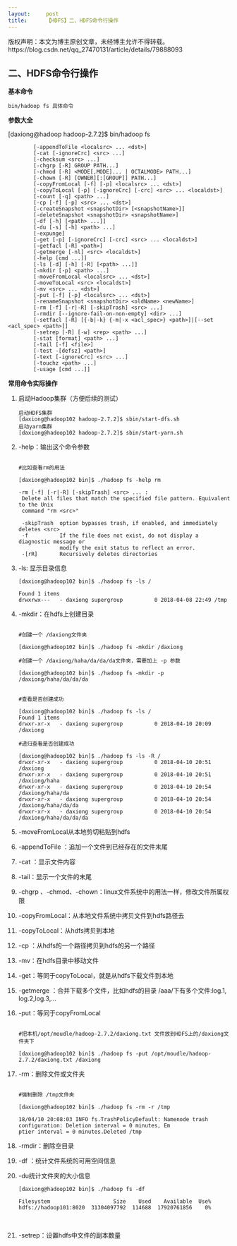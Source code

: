 ```yaml
---
layout:     post
title:      【HDFS】二、HDFS命令行操作
---
```

<div id="article_content" class="article_content clearfix csdn-tracking-statistics" data-pid="blog" data-mod="popu_307" data-dsm="post">
								<div class="article-copyright">
					版权声明：本文为博主原创文章，未经博主允许不得转载。					https://blog.csdn.net/qq_27470131/article/details/79888093				</div>
								            <div id="content_views" class="markdown_views prism-atom-one-dark">
							<!-- flowchart 箭头图标 勿删 -->
							<svg xmlns="http://www.w3.org/2000/svg" style="display: none;"><path stroke-linecap="round" d="M5,0 0,2.5 5,5z" id="raphael-marker-block" style="-webkit-tap-highlight-color: rgba(0, 0, 0, 0);"></path></svg>
							<h2 id="二hdfs命令行操作">二、HDFS命令行操作</h2>

<p><strong>基本命令</strong></p>



<pre class="prettyprint"><code class="language-shell hljs ">bin/hadoop fs 具体命令</code></pre>

<p><strong>参数大全</strong></p>

<p>[daxiong@hadoop  hadoop-2.7.2]$ bin/hadoop fs</p>



<pre class="prettyprint"><code class=" hljs r">        [-appendToFile &lt;localsrc&gt; <span class="hljs-keyword">...</span> &lt;dst&gt;]
        [-cat [-ignoreCrc] &lt;src&gt; <span class="hljs-keyword">...</span>]
        [-checksum &lt;src&gt; <span class="hljs-keyword">...</span>]
        [-chgrp [-R] GROUP PATH...]
        [-chmod [-R] &lt;MODE[,MODE]<span class="hljs-keyword">...</span> | OCTALMODE&gt; PATH...]
        [-chown [-R] [OWNER][:[GROUP]] PATH...]
        [-copyFromLocal [-f] [-p] &lt;localsrc&gt; <span class="hljs-keyword">...</span> &lt;dst&gt;]
        [-copyToLocal [-p] [-ignoreCrc] [-crc] &lt;src&gt; <span class="hljs-keyword">...</span> &lt;localdst&gt;]
        [-count [-q] &lt;path&gt; <span class="hljs-keyword">...</span>]
        [-cp [-f] [-p] &lt;src&gt; <span class="hljs-keyword">...</span> &lt;dst&gt;]
        [-createSnapshot &lt;snapshotDir&gt; [&lt;snapshotName&gt;]]
        [-deleteSnapshot &lt;snapshotDir&gt; &lt;snapshotName&gt;]
        [-df [-h] [&lt;path&gt; <span class="hljs-keyword">...</span>]]
        [-du [-s] [-h] &lt;path&gt; <span class="hljs-keyword">...</span>]
        [-expunge]
        [-get [-p] [-ignoreCrc] [-crc] &lt;src&gt; <span class="hljs-keyword">...</span> &lt;localdst&gt;]
        [-getfacl [-R] &lt;path&gt;]
        [-getmerge [-nl] &lt;src&gt; &lt;localdst&gt;]
        [-help [cmd <span class="hljs-keyword">...</span>]]
        [-ls [-d] [-h] [-R] [&lt;path&gt; <span class="hljs-keyword">...</span>]]
        [-mkdir [-p] &lt;path&gt; <span class="hljs-keyword">...</span>]
        [-moveFromLocal &lt;localsrc&gt; <span class="hljs-keyword">...</span> &lt;dst&gt;]
        [-moveToLocal &lt;src&gt; &lt;localdst&gt;]
        [-mv &lt;src&gt; <span class="hljs-keyword">...</span> &lt;dst&gt;]
        [-put [-f] [-p] &lt;localsrc&gt; <span class="hljs-keyword">...</span> &lt;dst&gt;]
        [-renameSnapshot &lt;snapshotDir&gt; &lt;oldName&gt; &lt;newName&gt;]
        [-rm [-f] [-r|-R] [-skipTrash] &lt;src&gt; <span class="hljs-keyword">...</span>]
        [-rmdir [--ignore-fail-on-non-empty] &lt;dir&gt; <span class="hljs-keyword">...</span>]
        [-setfacl [-R] [{-b|-k} {-m|-x &lt;acl_spec&gt;} &lt;path&gt;]|[--set &lt;acl_spec&gt; &lt;path&gt;]]
        [-setrep [-R] [-w] &lt;rep&gt; &lt;path&gt; <span class="hljs-keyword">...</span>]
        [-stat [format] &lt;path&gt; <span class="hljs-keyword">...</span>]
        [-tail [-f] &lt;file&gt;]
        [-test -[defsz] &lt;path&gt;]
        [-text [-ignoreCrc] &lt;src&gt; <span class="hljs-keyword">...</span>]
        [-touchz &lt;path&gt; <span class="hljs-keyword">...</span>]
        [-usage [cmd <span class="hljs-keyword">...</span>]]
</code></pre>

<p><strong>常用命令实际操作</strong></p>

<ol>
<li><p>启动Hadoop集群（方便后续的测试）</p>

<pre class="prettyprint"><code class=" hljs ruby">启动<span class="hljs-constant">HDFS</span>集群
[daxiong<span class="hljs-variable">@hadoop102</span> hadoop-<span class="hljs-number">2.7</span>.<span class="hljs-number">2</span>]<span class="hljs-variable">$ </span>sbin/start-dfs.sh 
启动yarn集群
[daxiong<span class="hljs-variable">@hadoop102</span> hadoop-<span class="hljs-number">2.7</span>.<span class="hljs-number">2</span>]<span class="hljs-variable">$ </span>sbin/start-yarn.sh </code></pre></li>
<li><p>-help：输出这个命令参数</p>

<pre class="prettyprint"><code class="language-shell hljs applescript">
<span class="hljs-comment">#比如查看rm的用法</span>

[daxiong@hadoop102 bin]$ ./hadoop fs -help rm

-rm [-f] [-r|-R] [-skipTrash] &lt;src&gt; ... :
 Delete all files <span class="hljs-keyword">that</span> match <span class="hljs-keyword">the</span> specified <span class="hljs-type">file</span> pattern. Equivalent <span class="hljs-keyword">to</span> <span class="hljs-keyword">the</span> Unix
 command <span class="hljs-string">"rm &lt;src&gt;"</span>

 -skipTrash  option bypasses trash, <span class="hljs-keyword">if</span> enabled, <span class="hljs-keyword">and</span> immediately deletes &lt;src&gt;   
 -f          If <span class="hljs-keyword">the</span> <span class="hljs-type">file</span> <span class="hljs-keyword">does</span> <span class="hljs-keyword">not</span> exist, do <span class="hljs-keyword">not</span> display a diagnostic message <span class="hljs-keyword">or</span> 
             modify <span class="hljs-keyword">the</span> <span class="hljs-keyword">exit</span> status <span class="hljs-keyword">to</span> reflect an <span class="hljs-keyword">error</span>.                        
 -[rR]       Recursively deletes directories     </code></pre></li>
<li><p>-ls: 显示目录信息</p>

<pre class="prettyprint"><code class=" hljs ruby">[daxiong<span class="hljs-variable">@hadoop102</span> bin]<span class="hljs-variable">$ </span>./hadoop fs -ls /

<span class="hljs-constant">Found</span> <span class="hljs-number">1</span> items
drwxrwx---   - daxiong supergroup          <span class="hljs-number">0</span> <span class="hljs-number">2018</span>-<span class="hljs-number">04</span>-08 <span class="hljs-number">22</span><span class="hljs-symbol">:</span><span class="hljs-number">49</span> /tmp</code></pre></li>
<li><p>-mkdir：在hdfs上创建目录</p>

<pre class="prettyprint"><code class="language-shell hljs ruby">
<span class="hljs-comment">#创建一个 /daxiong文件夹</span>

[daxiong<span class="hljs-variable">@hadoop102</span> bin]<span class="hljs-variable">$ </span>./hadoop fs -mkdir /daxiong

<span class="hljs-comment">#创建一个 /daxiong/haha/da/da/da文件夹，需要加上 -p 参数</span>

[daxiong<span class="hljs-variable">@hadoop102</span> bin]<span class="hljs-variable">$ </span>./hadoop fs -mkdir -p  /daxiong/haha/da/da/da


<span class="hljs-comment">#查看是否创建成功</span>

[daxiong<span class="hljs-variable">@hadoop102</span> bin]<span class="hljs-variable">$ </span>./hadoop fs -ls /
<span class="hljs-constant">Found</span> <span class="hljs-number">1</span> items
drwxr-xr-x   - daxiong supergroup          <span class="hljs-number">0</span> <span class="hljs-number">2018</span>-<span class="hljs-number">04</span>-<span class="hljs-number">10</span> <span class="hljs-number">20</span><span class="hljs-symbol">:</span>09 /daxiong

<span class="hljs-comment">#递归查看是否创建成功</span>

[daxiong<span class="hljs-variable">@hadoop102</span> bin]<span class="hljs-variable">$ </span>./hadoop fs -ls -<span class="hljs-constant">R</span> /
drwxr-xr-x   - daxiong supergroup          <span class="hljs-number">0</span> <span class="hljs-number">2018</span>-<span class="hljs-number">04</span>-<span class="hljs-number">10</span> <span class="hljs-number">20</span><span class="hljs-symbol">:</span><span class="hljs-number">51</span> /daxiong
drwxr-xr-x   - daxiong supergroup          <span class="hljs-number">0</span> <span class="hljs-number">2018</span>-<span class="hljs-number">04</span>-<span class="hljs-number">10</span> <span class="hljs-number">20</span><span class="hljs-symbol">:</span><span class="hljs-number">51</span> /daxiong/haha
drwxr-xr-x   - daxiong supergroup          <span class="hljs-number">0</span> <span class="hljs-number">2018</span>-<span class="hljs-number">04</span>-<span class="hljs-number">10</span> <span class="hljs-number">20</span><span class="hljs-symbol">:</span><span class="hljs-number">54</span> /daxiong/haha/da
drwxr-xr-x   - daxiong supergroup          <span class="hljs-number">0</span> <span class="hljs-number">2018</span>-<span class="hljs-number">04</span>-<span class="hljs-number">10</span> <span class="hljs-number">20</span><span class="hljs-symbol">:</span><span class="hljs-number">54</span> /daxiong/haha/da/da
drwxr-xr-x   - daxiong supergroup          <span class="hljs-number">0</span> <span class="hljs-number">2018</span>-<span class="hljs-number">04</span>-<span class="hljs-number">10</span> <span class="hljs-number">20</span><span class="hljs-symbol">:</span><span class="hljs-number">54</span> /daxiong/haha/da/da/da
</code></pre></li>
<li><p>-moveFromLocal从本地剪切粘贴到hdfs</p></li>
<li><p>-appendToFile  ：追加一个文件到已经存在的文件末尾</p></li>
<li><p>-cat ：显示文件内容</p></li>
<li><p>-tail：显示一个文件的末尾</p></li>
<li><p>-chgrp 、-chmod、-chown：linux文件系统中的用法一样，修改文件所属权限</p></li>
<li><p>-copyFromLocal：从本地文件系统中拷贝文件到hdfs路径去</p></li>
<li><p>-copyToLocal：从hdfs拷贝到本地</p></li>
<li><p>-cp ：从hdfs的一个路径拷贝到hdfs的另一个路径</p></li>
<li><p>-mv：在hdfs目录中移动文件</p></li>
<li><p>-get：等同于copyToLocal，就是从hdfs下载文件到本地</p></li>
<li><p>-getmerge  ：合并下载多个文件，比如hdfs的目录 /aaa/下有多个文件:log.1, log.2,log.3,…</p></li>
<li><p>-put：等同于copyFromLocal</p>

<pre class="prettyprint"><code class=" hljs ruby">
<span class="hljs-comment">#把本机/opt/moudle/hadoop-2.7.2/daxiong.txt 文件放到HDFS上的/daxiong文件夹下</span>

[daxiong<span class="hljs-variable">@hadoop102</span> bin]<span class="hljs-variable">$ </span>./hadoop fs -put /opt/moudle/hadoop-<span class="hljs-number">2.7</span>.<span class="hljs-number">2</span>/daxiong.txt /daxiong</code></pre></li>
<li><p>-rm：删除文件或文件夹</p>

<pre class="prettyprint"><code class="language-shell hljs ruby">
<span class="hljs-comment">#强制删除 /tmp文件夹</span>

[daxiong<span class="hljs-variable">@hadoop102</span> bin]<span class="hljs-variable">$ </span>./hadoop fs -rm -r /tmp

<span class="hljs-number">18</span>/<span class="hljs-number">04</span>/<span class="hljs-number">10</span> <span class="hljs-number">20</span><span class="hljs-symbol">:</span>08<span class="hljs-symbol">:</span><span class="hljs-number">03</span> <span class="hljs-constant">INFO</span> fs.<span class="hljs-constant">TrashPolicyDefault</span><span class="hljs-symbol">:</span> <span class="hljs-constant">Namenode</span> trash <span class="hljs-symbol">configuration:</span> <span class="hljs-constant">Deletion</span> interval = <span class="hljs-number">0</span> minutes, <span class="hljs-constant">Em</span>
ptier interval = <span class="hljs-number">0</span> minutes.<span class="hljs-constant">Deleted</span> /tmp
</code></pre></li>
<li><p>-rmdir：删除空目录</p></li>
<li><p>-df ：统计文件系统的可用空间信息</p></li>
<li><p>-du统计文件夹的大小信息</p>

<pre class="prettyprint"><code class=" hljs java">[daxiong<span class="hljs-annotation">@hadoop</span>102 bin]$ ./hadoop fs -df

Filesystem                    Size    Used    Available  Use%
hdfs:<span class="hljs-comment">//hadoop101:8020  31304097792  114688  17920761856    0%</span>
</code></pre>

<p>​</p></li>
<li><p>-setrep：设置hdfs中文件的副本数量</p></li>
</ol>            </div>
						<link href="https://csdnimg.cn/release/phoenix/mdeditor/markdown_views-9e5741c4b9.css" rel="stylesheet">
                </div>